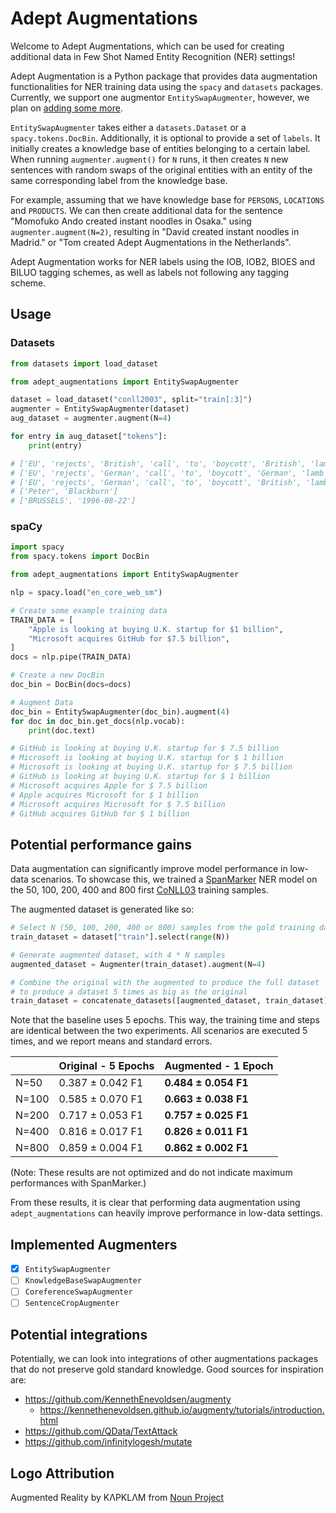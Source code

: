 # Adept Augmentations

Welcome to Adept Augmentations, which can be used for creating additional data in Few Shot Named Entity Recognition (NER) settings!

Adept Augmentation is a Python package that provides data augmentation functionalities for NER training data using the `spacy` and `datasets` packages. Currently, we support one augmentor `EntitySwapAugmenter`, however, we plan on [adding some more](#implemented-augmenters).

`EntitySwapAugmenter` takes either a `datasets.Dataset` or a `spacy.tokens.DocBin`. Additionally, it is optional to provide a set of `labels`. It initially creates a knowledge base of entities belonging to a certain label. When running `augmenter.augment()` for `N` runs, it then creates `N` new sentences with random swaps of the original entities with an entity of the same corresponding label from the knowledge base.

For example, assuming that we have knowledge base for `PERSONS`, `LOCATIONS` and `PRODUCTS`. We can then create additional data for the sentence "Momofuko Ando created instant noodles in Osaka." using `augmenter.augment(N=2)`, resulting in "David created instant noodles in Madrid." or "Tom created Adept Augmentations in the Netherlands".

Adept Augmentation works for NER labels using the IOB, IOB2, BIOES and BILUO tagging schemes, as well as labels not following any tagging scheme.

## Usage

### Datasets

```python
from datasets import load_dataset

from adept_augmentations import EntitySwapAugmenter

dataset = load_dataset("conll2003", split="train[:3]")
augmenter = EntitySwapAugmenter(dataset)
aug_dataset = augmenter.augment(N=4)

for entry in aug_dataset["tokens"]:
    print(entry)

# ['EU', 'rejects', 'British', 'call', 'to', 'boycott', 'British', 'lamb', '.']
# ['EU', 'rejects', 'German', 'call', 'to', 'boycott', 'German', 'lamb', '.']
# ['EU', 'rejects', 'German', 'call', 'to', 'boycott', 'British', 'lamb', '.']
# ['Peter', 'Blackburn']
# ['BRUSSELS', '1996-08-22']
```

### spaCy

```python
import spacy
from spacy.tokens import DocBin

from adept_augmentations import EntitySwapAugmenter

nlp = spacy.load("en_core_web_sm")

# Create some example training data
TRAIN_DATA = [
    "Apple is looking at buying U.K. startup for $1 billion",
    "Microsoft acquires GitHub for $7.5 billion",
]
docs = nlp.pipe(TRAIN_DATA)

# Create a new DocBin
doc_bin = DocBin(docs=docs)

# Augment Data
doc_bin = EntitySwapAugmenter(doc_bin).augment(4)
for doc in doc_bin.get_docs(nlp.vocab):
    print(doc.text)

# GitHub is looking at buying U.K. startup for $ 7.5 billion
# Microsoft is looking at buying U.K. startup for $ 1 billion
# Microsoft is looking at buying U.K. startup for $ 7.5 billion
# GitHub is looking at buying U.K. startup for $ 1 billion
# Microsoft acquires Apple for $ 7.5 billion
# Apple acquires Microsoft for $ 1 billion
# Microsoft acquires Microsoft for $ 7.5 billion
# GitHub acquires GitHub for $ 1 billion
```

## Potential performance gains
Data augmentation can significantly improve model performance in low-data scenarios.
To showcase this, we trained a [SpanMarker](https://github.com/tomaarsen/SpanMarkerNER) NER model on
the 50, 100, 200, 400 and 800 first [CoNLL03](https://huggingface.co/datasets/conll2003) training samples.

The augmented dataset is generated like so:
```python
# Select N (50, 100, 200, 400 or 800) samples from the gold training dataset
train_dataset = dataset["train"].select(range(N))

# Generate augmented dataset, with 4 * N samples
augmented_dataset = Augmenter(train_dataset).augment(N=4)

# Combine the original with the augmented to produce the full dataset
# to produce a dataset 5 times as big as the original
train_dataset = concatenate_datasets([augmented_dataset, train_dataset])
```

Note that the baseline uses 5 epochs. This way, the training time and steps are identical between the two experiments. All scenarios are executed 5 times,
and we report means and standard errors.

|       | Original - 5 Epochs | Augmented - 1 Epoch |
|-------|--|--|
| N=50  | 0.387 ± 0.042 F1 | **0.484 ± 0.054 F1** |
| N=100 | 0.585 ± 0.070 F1 | **0.663 ± 0.038 F1** |
| N=200 | 0.717 ± 0.053 F1 | **0.757 ± 0.025 F1** |
| N=400 | 0.816 ± 0.017 F1 | **0.826 ± 0.011 F1** |
| N=800 | 0.859 ± 0.004 F1 | **0.862 ± 0.002 F1** |

(Note: These results are not optimized and do not indicate maximum performances with SpanMarker.)

From these results, it is clear that performing data augmentation using `adept_augmentations` can heavily improve performance in low-data settings.

## Implemented Augmenters

- [X] `EntitySwapAugmenter`
- [ ] `KnowledgeBaseSwapAugmenter`
- [ ] `CoreferenceSwapAugmenter`
- [ ] `SentenceCropAugmenter`

## Potential integrations

Potentially, we can look into integrations of other augmentations packages that do not preserve gold standard knowledge. Good sources for inspiration are:

- <https://github.com/KennethEnevoldsen/augmenty>
  - <https://kennethenevoldsen.github.io/augmenty/tutorials/introduction.html>
- <https://github.com/QData/TextAttack>
- <https://github.com/infinitylogesh/mutate>

## Logo Attribution

Augmented Reality by KΛPKLΛM from <a href="https://thenounproject.com/browse/icons/term/augmented-reality/" target="_blank" title="Augmented Reality Icons">Noun Project</a>

